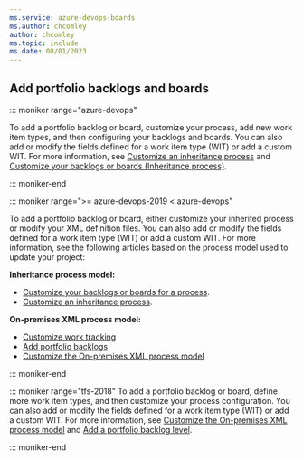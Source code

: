 ```yaml
---
ms.service: azure-devops-boards
ms.author: chcomley
author: chcomley
ms.topic: include
ms.date: 08/01/2023
---
```



## Add portfolio backlogs and boards

::: moniker range="azure-devops"

To add a portfolio backlog or board, customize your process, add new work item types, and then configuring your backlogs and boards. You can also add or modify the fields defined for a work item type (WIT) or add a custom WIT. For more information, see [Customize an inheritance process](../../organizations/settings/work/inheritance-process-model.md) and [Customize your backlogs or boards (Inheritance process)](../../organizations/settings/work/customize-process-backlogs-boards.md). 

::: moniker-end

::: moniker range=">= azure-devops-2019 < azure-devops"

To add a portfolio backlog or board, either customize your inherited process or modify your XML definition files. You can also add or modify the fields defined for a work item type (WIT) or add a custom WIT. For more information, see the following articles based on the process model used to update your project: 

**Inheritance process model:**
- [Customize your backlogs or boards for a process](../../organizations/settings/work/customize-process-backlogs-boards.md). 
- [Customize an inheritance process](../../organizations/settings/work/inheritance-process-model.md). 

**On-premises XML process model:**
- [Customize work tracking](../../reference/customize-work.md)
- [Add portfolio backlogs](../../reference/add-portfolio-backlogs.md)
- [Customize the On-premises XML process model](../../reference/on-premises-xml-process-model.md)

::: moniker-end

::: moniker range="tfs-2018"
To add a portfolio backlog or board, define more work item types, and then customize your process configuration. You can also add or modify the fields defined for a work item type (WIT) or add a custom WIT. For more information, see [Customize the On-premises XML process model](../../reference/on-premises-xml-process-model.md) and [Add a portfolio backlog level](../../reference/add-portfolio-backlogs.md).

::: moniker-end
